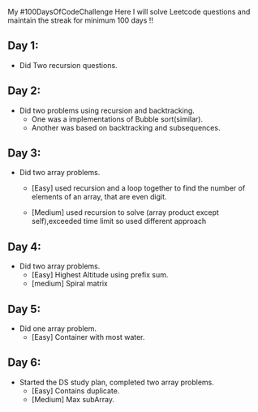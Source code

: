 My #100DaysOfCodeChallenge 
Here I will solve Leetcode questions and maintain the streak for minimum 100 days !!

## Day 1:
- Did Two recursion questions.

## Day 2:
- Did two problems using recursion and backtracking.
	- One was a implementations of Bubble sort(similar).
	- Another was based on backtracking and subsequences.

## Day 3:
- Did two array problems.
	- [Easy] used recursion and a loop together to find the number of elements of an array, that are even digit.

	- [Medium] used recursion to solve (array product except self),exceeded time limit so used different approach

## Day 4:
- Did two array problems.
	- [Easy] Highest Altitude using prefix sum.
	- [medium] Spiral matrix

## Day 5:
- Did one array problem.
	- [Easy] Container with most water.

## Day 6:
- Started the DS study plan, completed two array problems.
	- [Easy] Contains duplicate.
	- [Medium] Max subArray.
